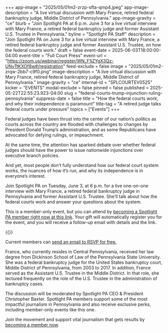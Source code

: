 +++
app-image = "2025/05/01m2-zrzp-sfta-qmp4.jpeg"
app-image-description = "A live virtual discussion with Mary France, retired federal bankruptcy judge, Middle District of Pennsylvania."
app-image-gravity = "ce"
blurb = "Join Spotlight PA at 6 p.m. June 3 for a live virtual interview with Mary France, a retired federal bankruptcy judge and former Assistant U.S. Trustee in Pennsylvania."
byline = "Spotlight PA Staff"
description = "Join Spotlight PA on June 3 for a live virtual interview with Mary France, a retired federal bankruptcy judge and former Assistant U.S. Trustee, on how the federal courts work."
draft = false
event-date = 2025-06-03T18:00:00-04:00
event-title = "Full Court Press"
event-url = "https://zoom.us/webinar/register/WN_F1jZYgX3Qz-UNyTtKXOf8w#/registration"
feed-exclude = false
image = "2025/05/01m2-zrqw-2bb7-c9f0.png"
image-description = "A live virtual discussion with Mary France, retired federal bankruptcy judge, Middle District of Pennsylvania."
image-gravity = "ce"
internal-id = "SPLCOURTEV0525"
kicker = "EVENTS"
modal-exclude = false
pinned = false
published = 2025-05-22T22:55:23.923-04:00
slug = "federal-courts-trump-injunction-ruling-pennsylvania"
suppress-date = false
title = "How the federal courts work, and why their independence is paramount"
title-tag = "A retired judge talks federal courts under pressure"
topics = ["Events"]
+++

Federal judges have been thrust into the center of our nation’s politics as courts across the country are flooded with challenges to changes by President Donald Trump’s administration, and as some Republicans have advocated for defying rulings, or impeachment.

At the same time, the attention has sparked debate over whether federal judges should have the power to issue nationwide injunctions over executive branch policies.

And yet, most people don’t fully understand how our federal court system works, the nuances of how it’s run, and why its independence is in everyone’s interest.

Join Spotlight PA on Tuesday, June 3, at 6 p.m. for a live one-on-one interview with Mary France, a retired federal bankruptcy judge in Pennsylvania and former Assistant U.S. Trustee. She’ll talk about how the federal courts work and answer your questions about the system.

This is a member-only event, but you can attend by <a href="https://spotlightpa.donorsupport.co/page/donate-onetime?utm_campaign=france_event_registration">becoming a Spotlight PA member right now at this link</a>. Your gift will automatically register you for the event, and you will receive a follow-up email with details and the link.

{{<fundraiseup id="XURXNYZZ">}}

Current members can <a href="mailto:membership@spotlightpa.org">send an email to RSVP for free.</a>

France, who currently resides in Central Pennsylvania, received her law degree from Dickinson School of Law of the Pennsylvania State University. She was a federal bankruptcy judge for the United States bankruptcy court, Middle District of Pennsylvania, from 2003 to 2017. In addition, France served as the Assistant U.S. Trustee in the Middle District. In that role, she lectured frequently on the role of the U.S. Trustee in the administration of bankruptcy cases.

The discussion will be moderated by Spotlight PA CEO &amp; President Christopher Baxter. Spotlight PA members support some of the most impactful journalism in Pennsylvania and also receive exclusive perks, including member-only events like this one.

Join the movement and support vital journalism that gets results by <a href="https://spotlightpa.donorsupport.co/page/donate-onetime?utm_campaign=france_event_registration">becoming a member now</a>.<strong></strong>


